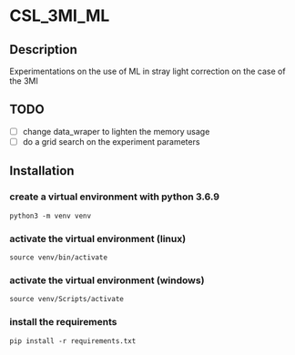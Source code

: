 # CSL_3MI_ML

## Description
Experimentations on the use of ML in stray light correction on the case of the 3MI

## TODO

- [ ] change data_wraper to lighten the memory usage
- [ ] do a grid search on the experiment parameters

## Installation

### create a virtual environment with python 3.6.9
```
python3 -m venv venv
```

### activate the virtual environment (linux)
```
source venv/bin/activate
```

### activate the virtual environment (windows)
```
source venv/Scripts/activate
```

### install the requirements
```
pip install -r requirements.txt
```